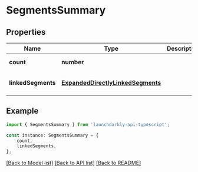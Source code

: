 # SegmentsSummary


## Properties

Name | Type | Description | Notes
------------ | ------------- | ------------- | -------------
**count** | **number** |  | [default to undefined]
**linkedSegments** | [**ExpandedDirectlyLinkedSegments**](ExpandedDirectlyLinkedSegments.md) |  | [optional] [default to undefined]

## Example

```typescript
import { SegmentsSummary } from 'launchdarkly-api-typescript';

const instance: SegmentsSummary = {
    count,
    linkedSegments,
};
```

[[Back to Model list]](../README.md#documentation-for-models) [[Back to API list]](../README.md#documentation-for-api-endpoints) [[Back to README]](../README.md)
